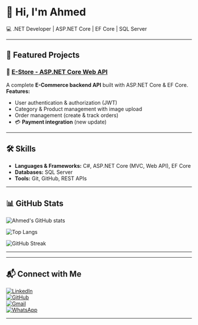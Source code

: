 # 👋 Hi, I'm Ahmed

💻 .NET Developer | ASP.NET Core | EF Core | SQL Server  

---

## 🚀 Featured Projects

### 🛒 [E-Store - ASP.NET Core Web API](https://github.com/YOUR_USERNAME/E-Store)
A complete **E-Commerce backend API** built with ASP.NET Core & EF Core.  
**Features:**
- User authentication & authorization (JWT)
- Category & Product management with image upload
- Order management (create & track orders)
- 💳 **Payment integration** (new update)

---

## 🛠️ Skills
- **Languages & Frameworks:** C#, ASP.NET Core (MVC, Web API), EF Core  
- **Databases:** SQL Server  
- **Tools:** Git, GitHub, REST APIs  

---

## 📊 GitHub Stats

![Ahmed's GitHub stats](https://github-readme-stats.vercel.app/api?username=Ahmedweb22&show_icons=true&theme=tokyonight)  

![Top Langs](https://github-readme-stats.vercel.app/api/top-langs/?username=Ahmedweb22&layout=compact&theme=tokyonight)  

![GitHub Streak](https://streak-stats.demolab.com?user=Ahmedweb22&theme=tokyonight)  

---

---

## 📬 Connect with Me  

[![LinkedIn](https://img.shields.io/badge/LinkedIn-Connect-blue?logo=linkedin)](https://www.linkedin.com/in/ahmed-allam-6b6989273?utm_source=share&utm_campaign=share_via&utm_content=profile&utm_medium=android_app)  
[![GitHub](https://img.shields.io/badge/GitHub-Follow-black?logo=github)](https://github.com/Ahmedweb22)  
[![Gmail](https://img.shields.io/badge/Email-Contact-red?logo=gmail)](ahmedwebdevelop2@gmail.com)  
[![WhatsApp](https://img.shields.io/badge/WhatsApp-Chat-green?logo=whatsapp)](https://wa.me/201095180053)  

---
